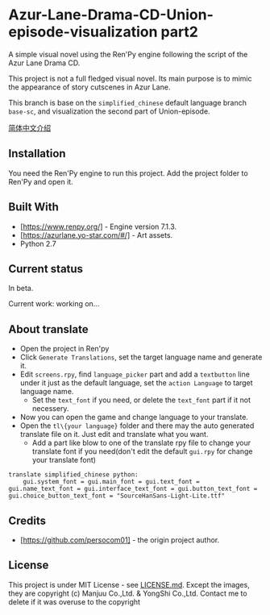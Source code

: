 # Azur-Lane-Drama-CD-Union-episode-visualization part2

A simple visual novel using the Ren'Py engine following the script of the Azur Lane Drama CD.

This project is not a full fledged visual novel. Its main purpose is to mimic the appearance of story cutscenes in Azur Lane.

This branch is base on the `simplified_chinese` default language branch `base-sc`, and visualization the second part of Union-episode.

[简体中文介绍](./README.simplified_chinese.md)

## Installation

You need the Ren'Py engine to run this project. Add the project folder to Ren'Py and open it.

## Built With

* [https://www.renpy.org/] - Engine version 7.1.3.
* [https://azurlane.yo-star.com/#/] - Art assets.
* Python 2.7

## Current status

In beta.

Current work:
working on...

## About translate

- Open the project in Ren'py
- Click `Generate Translations`, set the target language name and generate it.
- Edit `screens.rpy`, find `language_picker` part and add a `textbutton` line under it just as the default language, set the `action Language` to target language name.
  -  Set the `text_font` if you need, or delete the `text_font` part if it not necessery.
- Now you can open the game and change language to your translate.
- Open the `tl\{your language}` folder and there may the auto generated translate file on it. Just edit and translate what you want.
  - Add a part like blow to one of the translate rpy file to change your translate font if you need(don't edit the default `gui.rpy` for change your translate font)

```
translate simplified_chinese python:
    gui.system_font = gui.main_font = gui.text_font = gui.name_text_font = gui.interface_text_font = gui.button_text_font = gui.choice_button_text_font = "SourceHanSans-Light-Lite.ttf"
```

## Credits

* [https://github.com/persocom01] - the origin project author.

## License

This project is under MIT License - see [LICENSE.md](LICENSE.md).
Except the images, they are copyright (c) Manjuu Co.,Ltd. & YongShi Co.,Ltd. Contact me to delete if it was overuse to the copyright
